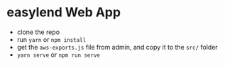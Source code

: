 # easylend Web App

- clone the repo
- run `yarn` or `npm install`
- get the `aws-exports.js` file from admin, and copy it to the `src/` folder
- `yarn serve` or `npm run serve`
